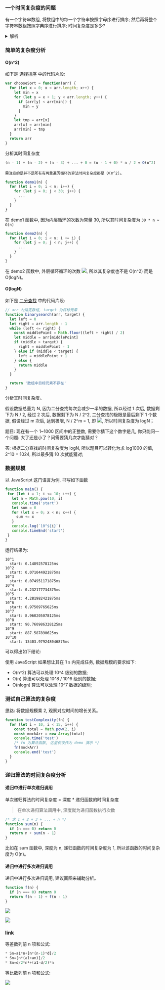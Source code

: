 ### 一个时间复杂度的问题
有一个字符串数组, 将数组中的每一个字符串按照字母序进行排序; 然后再将整个字符串数组按照字典序进行排序; 时间复杂度是多少?

<details>
  <summary>解析</summary>

假设数组中最长的字符串长度为 s, 有 n 个字符串。

对每一个字符串按照字母序进行排序: `n * slogs`
对整个字符串数组按照字典序进行排序: `s * nlogn` (比如比较 'abc' 和 'abd' 两个字符串的顺序, 需要比较到第 s 位字母, 所以需要乘上 3。)

> 排序默认为 O(nlogn) 的复杂度

</details>

### 简单的复杂度分析

#### O(n^2)

如下是 [选择排序](./排序算法/选择排序.md) 中的代码片段:

```js
var chooseSort = function(arr) {
  for (let x = 0; x < arr.length; x++) {
    let min = x
    for (let y = x + 1; y < arr.length; y++) {
      if (arr[y] < arr[min]) {
        min = y
      }
    }
    let tmp = arr[x]
    arr[x] = arr[min]
    arr[min] = tmp
  }
  return arr
}
```

分析其时间复杂度

```js
(n - 1) + (n - 2) + (n - 3) + ... + 0 = (n - 1 + 0) * n / 2 ≈ O(n^2)
```

`需注意的是并不是所有有两重遍历循环的算法时间复杂度都是 O(n^2)`。

```js
function demo1(n) {
  for (let i = 0; i < n; i++) {
    for (let j = 0; j < 30; j++) {
      ...
    }
  }
}
```

在 demo1 函数中, 因为内层循环的次数为常量 30, 所以其时间复杂度为 `30 * n ≈ O(n)`

```js
function demo2(n) {
  for (let i = 0; i < n; i += i) {
    for (let j = 0; j < n; j++) {
      ...
    }
  }
}
```

在 demo2 函数中, 外层循环循环的次数 ![](http://with.muyunyun.cn/b4705e227e4b5c5616b7eb81cfe082cb.jpg), 所以其复杂度也不是 O(n^2) 而是 O(logN)。

#### O(logN)

如下是 [二分查找](./二分查找.md) 中的代码片段:

```js
// arr 为指定数组, target 为目标元素
function binarysearch(arr, target) {
  let left = 0
  let right = arr.length - 1
  while (left <= right) {
    const middlePoint = Math.floor((left + right) / 2)
    let middle = arr[middlePoint]
    if (middle > target) {
      right = middlePoint - 1
    } else if (middle < target) {
      left = middlePoint + 1
    } else {
      return middle
    }
  }

  return '数组中目标元素不存在'
}
```

分析其时间复杂度。

假设数据总量为 N, 因为二分查找每次会减少一半的数据,
所以经过 1 次后, 数据剩下为 N / 2,
经过 2 次后, 数据剩下为 N / 2^2,
二分查找的极限是最后剩下 1 个数据, 假设经过 m 次后, 达到极限, N / 2^m = 1, 即 ![](http://with.muyunyun.cn/894f6426601047921de80c181e3656c2.jpg), 所以时间复杂度为 logN；

题目: 现在有一个 1~1000 区间中的正整数, 需要你猜下这个数字是几, 你只能问一个问题: 大了还是小了？问需要猜几次才能猜对？

答: 根据二分查找的时间复杂度为 logN, 所以题目可以转化为求 log1000 的值, 2^10 = 1024, 所以最多猜 10 次就能猜对;

### 数据规模

以 JavaScript 这门语言为例, 书写如下函数

```js
function main() {
 for (let i = 1; i <= 10; i++) {
   let n = Math.pow(10, i)
   console.time('start')
   let sum = 0
   for (let x = 0; x < n; x++) {
     sum += x
   }
   console.log(`10^${i}`)
   console.timeEnd('start')
 }
}
```

运行结果为:

```
10^1
  start: 0.14892578125ms
10^2
  start: 0.071044921875ms
10^3
  start: 0.074951171875ms
10^4
  start: 0.232177734375ms
10^5
  start: 4.281982421875ms
10^6
  start: 0.97509765625ms
10^7
  start: 8.960205078125ms
10^8
  start: 90.760986328125ms
10^9
  start: 887.587890625ms
10^10
  start: 13403.979248046875ms
```

可以得出如下结论:

使用 JavaScript 如果想让其在 1 s 内完成任务, 数据规模的要求如下:

* O(n^2) 算法可以处理 10^4 级别的数据;
* O(n) 算法可以处理 10^8 / 10^9 级别的数据;
* O(nlogn) 算法可以处理 10^7 数据的级别;

### 测试自己算法的复杂度

思路: 将数据规模乘 2, 观察对应时间的增长关系。

```js
function testComplexity(fn) {
  for (let i = 10, i < 15, i++) {
    const total = Math.pow(2, i)
    const mockArr = new Array(total)
    console.time('test')
    /* fn 为算法函数, 这里仅仅作为 demo 演示 */
    fn(mockArr)
    console.end('test')
  }
}
```

### 递归算法的时间复杂度分析

#### 递归中进行单次递归调用

单次递归算法的时间复杂度 = 深度 * 递归函数的时间复杂度

> 在单次递归算法调用中, 深度就为递归函数执行次数

```js
/* 求 1 + 2 + 3 + ... + n */
function sum(n) {
  if (n === 0) return 0
  return n + sum(n - 1)
}
```

比如在 sum 函数中, 深度为 n, 递归函数的时间复杂度为 1, 所以该函数的时间复杂度为 O(n)。

#### 递归中进行多次递归调用

递归中进行多次递归调用, 建议画图来辅助分析。

```js
function f(n) {
  if (n === 0) return 0
  return f(n - 1) + f(n - 1)
}
```

![](http://with.muyunyun.cn/5a60c47aeae5a5750c0146555584894a.jpg)

![](http://with.muyunyun.cn/8290ad6f0cb7df00b2862c1d7996e54c.jpg)

### link

等差数列前 n 项和公式:

```js
* Sn=a1*n+[n*(n-1)*d]/2
* Sn=[n*(a1+an)]/2
* Sn=d/2*n²+(a1-d/2)*n
```

等比数列前 n 项和公式:

![](http://with.muyunyun.cn/0a2db22818ecc056aa95e6ab75c8c903.jpg)
